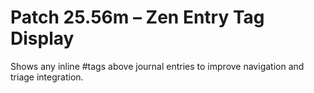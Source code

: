 # Patch 25.56m – Zen Entry Tag Display

Shows any inline #tags above journal entries to improve navigation and triage integration.
